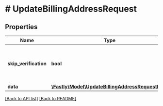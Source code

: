# # UpdateBillingAddressRequest

## Properties

Name | Type | Description | Notes
------------ | ------------- | ------------- | -------------
**skip_verification** | **bool** | When set to true, the address will be saved without verification | [optional] 
**data** | [**\Fastly\Model\UpdateBillingAddressRequestData**](UpdateBillingAddressRequestData.md) |  | [optional] 


[[Back to API list]](../../README.md#endpoints) [[Back to README]](../../README.md)
